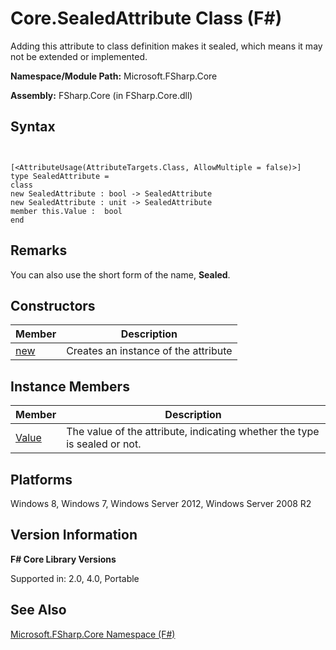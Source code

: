 # Core.SealedAttribute Class (F#)

Adding this attribute to class definition makes it sealed, which means it may not be extended or implemented.

**Namespace/Module Path:** Microsoft.FSharp.Core

**Assembly:** FSharp.Core (in FSharp.Core.dll)


## Syntax


```


[<AttributeUsage(AttributeTargets.Class, AllowMultiple = false)>]
type SealedAttribute =
class
new SealedAttribute : bool -> SealedAttribute
new SealedAttribute : unit -> SealedAttribute
member this.Value :  bool
end

```



## Remarks
You can also use the short form of the name, **Sealed**.


## Constructors


|Member|Description|
|------|-----------|
|[new](http://msdn.microsoft.com/en-us/library/66f6b40c-09b0-492d-8ed8-167263d1778a)|Creates an instance of the attribute|

## Instance Members


|Member|Description|
|------|-----------|
|[Value](http://msdn.microsoft.com/en-us/library/d80cc203-6a09-441a-812e-e78d17e121f9)|The value of the attribute, indicating whether the type is sealed or not.|

## Platforms
Windows 8, Windows 7, Windows Server 2012, Windows Server 2008 R2


## Version Information
**F# Core Library Versions**

Supported in: 2.0, 4.0, Portable




## See Also
[Microsoft.FSharp.Core Namespace &#40;F&#35;&#41;](Microsoft.FSharp.Core-Namespace-%28FSharp%29.md)

